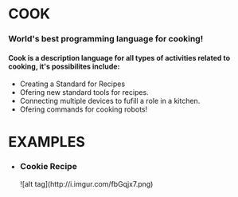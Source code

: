 # COOK
<h3>World's best programming language for cooking!</h3>

<h4>Cook is a description language for all types of activities related to cooking, it's possibilites include:</h4>

<ul>
    <li>Creating a Standard for Recipes</li>
    <li>Ofering new standard tools for recipes.</li>
    <li>Connecting multiple devices to fufill a role in a kitchen.</li>
    <li>Ofering commands for cooking robots!</li>
</ul>

# EXAMPLES
<ul>
    <h3><li>Cookie Recipe</li></h3>
    ![alt tag](http://i.imgur.com/fbGqjx7.png)
</ul>
